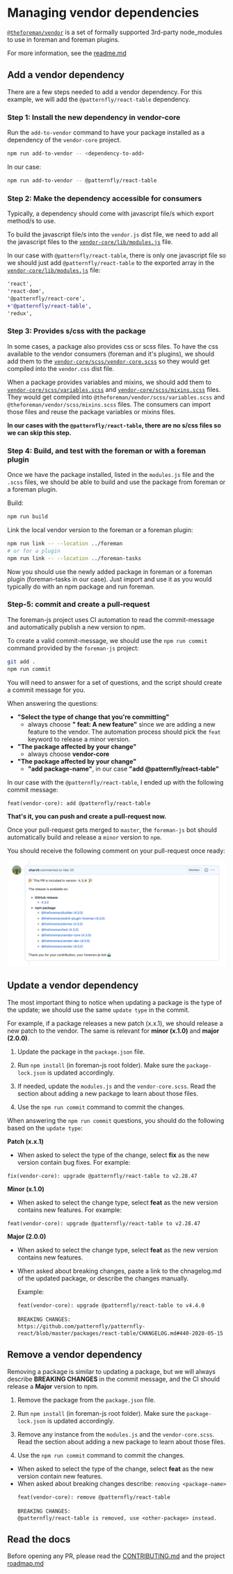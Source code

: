 # Managing vendor dependencies

[`@theforeman/vendor`](https://github.com/theforeman/foreman-js/blob/master/packages/vendor) is a set of formally supported 3rd-party node_modules to use in foreman and foreman plugins.

For more information, see the [readme.md](https://github.com/theforeman/foreman-js/blob/master/packages/vendor/readme.md)

## Add a vendor dependency

There are a few steps needed to add a vendor dependency.
For this example, we will add the `@patternfly/react-table` dependency.

### Step 1: Install the new dependency in vendor-core

Run the `add-to-vendor` command to have your package installed as a dependency of the `vendor-core` project.

```sh
npm run add-to-vendor -- <dependency-to-add>
```

In our case:

```sh
npm run add-to-vendor -- @patternfly/react-table
```

### Step 2: Make the dependency accessible for consumers

Typically, a dependency should come with javascript file/s which export method/s to use.

To build the javascript file/s into the `vendor.js` dist file, we need to add all the javascript files to the [`vendor-core/lib/modules.js`](https://github.com/theforeman/foreman-js/blob/master/packages/vendor-core/lib/modules.js) file.

In our case with `@patternfly/react-table`, there is only one javascript file so we should just add `@patternfly/react-table` to the exported array in the [`vendor-core/lib/modules.js`](https://github.com/theforeman/foreman-js/blob/master/packages/vendor-core/lib/modules.js) file:

```diff
'react',
'react-dom',
'@patternfly/react-core',
+'@patternfly/react-table',
'redux',
```

### Step 3: Provides s/css with the package

In some cases, a package also provides css or scss files.
To have the css available to the vendor consumers (foreman and it's plugins), we should add them to the [`vendor-core/scss/vendor-core.scss`](https://github.com/theforeman/foreman-js/blob/master/packages/vendor-core/scss/vendor-core.scss) so they would get compiled into the `vendor.css` dist file.

When a package provides variables and mixins, we should add them to [`vendor-core/scss/variables.scss`](https://github.com/theforeman/foreman-js/blob/master/packages/vendor-core/scss/variables.scss) and [`vendor-core/scss/mixins.scss`](https://github.com/theforeman/foreman-js/blob/master/packages/vendor-core/scss/mixins.scss) files.
They would get compiled into `@theforeman/vendor/scss/variables.scss` and `@theforeman/vendor/scss/mixins.scss` files.
The consumers can import those files and reuse the package variables or mixins files.

**In our cases with the `@patternfly/react-table`, there are no s/css files so we can skip this step.**

### Step 4: Build, and test with the foreman or with a foreman plugin

Once we have the package installed, listed in the `modules.js` file and the `.scss` files, we should be able to build and use the package from foreman or a foreman plugin.

Build:
```sh
npm run build
```

Link the local vendor version to the foreman or a foreman plugin:
```sh
npm run link -- --location ../foreman
# or for a plugin
npm run link -- --location ../foreman-tasks
```

Now you should use the newly added package in foreman or a foreman plugin (foreman-tasks in our case).
Just import and use it as you would typically do with an npm package and run foreman.

### Step-5: commit and create a pull-request

The foreman-js project uses CI automation to read the commit-message and automatically publish a new version to npm.

To create a valid commit-message, we should use the `npm run commit` command provided by the `foreman-js` project:
```sh
git add .
npm run commit
```

You will need to answer for a set of questions, and the script should create a commit message for you.

When answering the questions:
- **"Select the type of change that you're committing"**
  - always choose **" feat: A new feature"** since we are adding a new feature to the vendor.
  The automation process should pick the `feat` keyword to release a minor version.
- **"The package affected by your change"**
  - always choose **vendor-core**
- **"The package affected by your change"**
  - **"add package-name"**, in our case **"add @patternfly/react-table"**

In our case with the `@patternfly/react-table`, I ended up with the following commit message:
```
feat(vendor-core): add @patternfly/react-table
```

**That's it, you can push and create a pull-request now.**

Once your pull-request gets merged to `master`, the `foreman-js` bot should automatically build and release a `minor` version to `npm`.

You should receive the following comment on your pull-request once ready:

![cli example using md-seed run](https://raw.githubusercontent.com/theforeman/foreman-js/master/docs/foreman-js-bot-release-comment-github.png)

## Update a vendor dependency

The most important thing to notice when updating a package is the type of the update; we should use the same `update type` in the commit.

For example, if a package releases a new patch (x.x.1), we should release a new patch to the vendor.
The same is relevant for **minor (x.1.0)** and **major (2.0.0)**.


1. Update the package in the `package.json` file.

2. Run `npm install` (in foreman-js root folder).
Make sure the `package-lock.json` is updated accordingly.

3. If needed, update the `modules.js` and the `vendor-core.scss`.
Read the section about adding a new package to learn about those files.

4. Use the `npm run commit` command to commit the changes.

When answering the `npm run commit` questions, you should do the following based on the `update type`:

**Patch (x.x.1)**
- When asked to select the type of the change, select **fix** as the new version contain bug fixes. For example:
```
fix(vendor-core): upgrade @patternfly/react-table to v2.28.47
```

**Minor (x.1.0)**
- When asked to select the change type, select **feat** as the new version contains new features. For example:
```
feat(vendor-core): upgrade @patternfly/react-table to v2.28.47
```

**Major (2.0.0)**
- When asked to select the change type, select **feat** as the new version contains new features.
- When asked about breaking changes, paste a link to the chnagelog.md of the updated package, or describe the changes manually.

  Example:
  ```
  feat(vendor-core): upgrade @patternfly/react-table to v4.4.0

  BREAKING CHANGES:
  https://github.com/patternfly/patternfly-react/blob/master/packages/react-table/CHANGELOG.md#440-2020-05-15
  ```


## Remove a vendor dependency

Removing a package is similar to updating a package, but we will always describe **BREAKING CHANGES** in the commit message, and the CI should release a **Major** version to npm.

1. Remove the package from the `package.json` file.

2. Run `npm install` (in foreman-js root folder).
Make sure the `package-lock.json` is updated accordingly.

3. Remove any instance from the `modules.js` and the `vendor-core.scss`.
Read the section about adding a new package to learn about those files.

4. Use the `npm run commit` command to commit the changes.

  - When asked to select the type of the change, select **feat** as the new version contain new features.
  - When asked about breaking changes describe: `removing <package-name>`
    ```
    feat(vendor-core): remove @patternfly/react-table

    BREAKING CHANGES:
    @patternfly/react-table is removed, use <other-package> instead.
    ```

## Read the docs

Before opening any PR, please read the [CONTRIBUTING.md](https://github.com/theforeman/foreman-js/blob/master/CONTRIBUTING.md) and the project [roadmap.md](https://github.com/theforeman/foreman-js/blob/master/roadmap.md)
